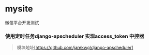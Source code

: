 # mysite
微信平台开发测试
### 使用定时任务django-apscheduler 实现access_token 中控器
> 模块地址[https://github.com/jarekwg/django-apscheduler]
